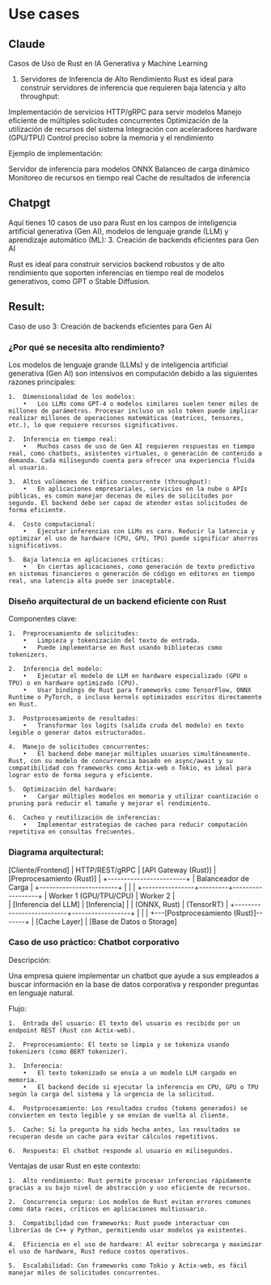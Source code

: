 # Use cases

## Claude
Casos de Uso de Rust en IA Generativa y Machine Learning
1. Servidores de Inferencia de Alto Rendimiento
Rust es ideal para construir servidores de inferencia que requieren baja latencia y alto throughput:

Implementación de servicios HTTP/gRPC para servir modelos
Manejo eficiente de múltiples solicitudes concurrentes
Optimización de la utilización de recursos del sistema
Integración con aceleradores hardware (GPU/TPU)
Control preciso sobre la memoria y el rendimiento

Ejemplo de implementación:

Servidor de inferencia para modelos ONNX
Balanceo de carga dinámico
Monitoreo de recursos en tiempo real
Cache de resultados de inferencia

## Chatpgt
Aquí tienes 10 casos de uso para Rust en los campos de inteligencia artificial generativa (Gen AI), modelos de lenguaje grande (LLM) y aprendizaje automático (ML):
3. Creación de backends eficientes para Gen AI

Rust es ideal para construir servicios backend robustos y de alto rendimiento que soporten inferencias en tiempo real de modelos generativos, como GPT o Stable Diffusion.

## Result:

Caso de uso 3: Creación de backends eficientes para Gen AI

### ¿Por qué se necesita alto rendimiento?

Los modelos de lenguaje grande (LLMs) y de inteligencia artificial generativa (Gen AI) son intensivos en computación debido a las siguientes razones principales:

	1.	Dimensionalidad de los modelos:
        •   Los LLMs como GPT-4 o modelos similares suelen tener miles de millones de parámetros. Procesar incluso un solo token puede implicar realizar millones de operaciones matemáticas (matrices, tensores, etc.), lo que requiere recursos significativos.

	2.	Inferencia en tiempo real:
		•	Muchos casos de uso de Gen AI requieren respuestas en tiempo real, como chatbots, asistentes virtuales, o generación de contenido a demanda. Cada milisegundo cuenta para ofrecer una experiencia fluida al usuario.

	3.	Altos volúmenes de tráfico concurrente (throughput):
		•	En aplicaciones empresariales, servicios en la nube o APIs públicas, es común manejar decenas de miles de solicitudes por segundo. El backend debe ser capaz de atender estas solicitudes de forma eficiente.

	4.	Costo computacional:
		•	Ejecutar inferencias con LLMs es caro. Reducir la latencia y optimizar el uso de hardware (CPU, GPU, TPU) puede significar ahorros significativos.

	5.	Baja latencia en aplicaciones críticas:
		•	En ciertas aplicaciones, como generación de texto predictivo en sistemas financieros o generación de código en editores en tiempo real, una latencia alta puede ser inaceptable.

### Diseño arquitectural de un backend eficiente con Rust

Componentes clave:

	1.	Preprocesamiento de solicitudes:
		•	Limpieza y tokenización del texto de entrada.
		•	Puede implementarse en Rust usando bibliotecas como tokenizers.

	2.	Inferencia del modelo:
		•	Ejecutar el modelo de LLM en hardware especializado (GPU o TPU) o en hardware optimizado (CPU).
		•	Usar bindings de Rust para frameworks como TensorFlow, ONNX Runtime o PyTorch, o incluso kernels optimizados escritos directamente en Rust.

	3.	Postprocesamiento de resultados:
		•	Transformar los logits (salida cruda del modelo) en texto legible o generar datos estructurados.

	4.	Manejo de solicitudes concurrentes:
		•	El backend debe manejar múltiples usuarios simultáneamente. Rust, con su modelo de concurrencia basado en async/await y su compatibilidad con frameworks como Actix-web o Tokio, es ideal para lograr esto de forma segura y eficiente.

	5.	Optimización del hardware:
		•	Cargar múltiples modelos en memoria y utilizar cuantización o pruning para reducir el tamaño y mejorar el rendimiento.

	6.	Cacheo y reutilización de inferencias:
		•	Implementar estrategias de cacheo para reducir computación repetitiva en consultas frecuentes.

### Diagrama arquitectural:

[Cliente/Frontend]
       |
    HTTP/REST/gRPC
       |
    [API Gateway (Rust)]
       |
[Preprocesamiento (Rust)]
       |
  +------------------------+
  |  Balanceador de Carga  |
  +------------------------+
       |         |         |
+----------------+---------+------------------+
|  Worker 1 (GPU/TPU/CPU) |  Worker 2        |  
|   [Inferencia del LLM]  |   [Inferencia]   |
|      (ONNX, Rust)       |   (TensorRT)     |
+--------------------------+------------------+
       |         |         |
       +---[Postprocesamiento (Rust)]-------+
                    |
               [Cache Layer]
                    |
           [Base de Datos o Storage]



### Caso de uso práctico: Chatbot corporativo

Descripción:

Una empresa quiere implementar un chatbot que ayude a sus empleados a buscar información en la base de datos corporativa y responder preguntas en lenguaje natural.

Flujo:

	1.	Entrada del usuario: El texto del usuario es recibido por un endpoint REST (Rust con Actix-web).

	2.	Preprocesamiento: El texto se limpia y se tokeniza usando tokenizers (como BERT tokenizer).

	3.	Inferencia:
		•	El texto tokenizado se envía a un modelo LLM cargado en memoria.
		•	El backend decide si ejecutar la inferencia en CPU, GPU o TPU según la carga del sistema y la urgencia de la solicitud.

	4.	Postprocesamiento: Los resultados crudos (tokens generados) se convierten en texto legible y se envían de vuelta al cliente.

	5.	Cache: Si la pregunta ha sido hecha antes, los resultados se recuperan desde un cache para evitar cálculos repetitivos.

	6.	Respuesta: El chatbot responde al usuario en milisegundos.

Ventajas de usar Rust en este contexto:

	1.	Alto rendimiento: Rust permite procesar inferencias rápidamente gracias a su bajo nivel de abstracción y uso eficiente de recursos.

	2.	Concurrencia segura: Los modelos de Rust evitan errores comunes como data races, críticos en aplicaciones multiusuario.

	3.	Compatibilidad con frameworks: Rust puede interactuar con librerías de C++ y Python, permitiendo usar modelos ya existentes.

	4.	Eficiencia en el uso de hardware: Al evitar sobrecarga y maximizar el uso de hardware, Rust reduce costos operativos.

	5.	Escalabilidad: Con frameworks como Tokio y Actix-web, es fácil manejar miles de solicitudes concurrentes.